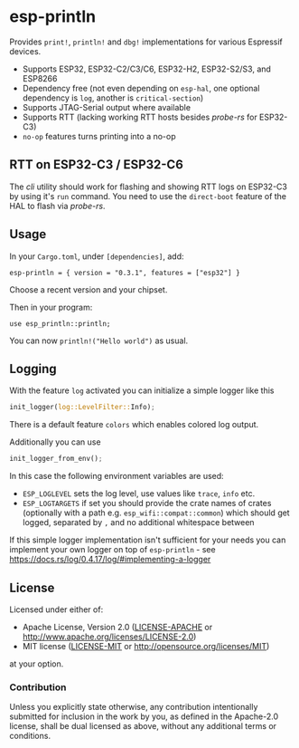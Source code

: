 # esp-println

Provides `print!`, `println!` and `dbg!` implementations for various Espressif devices.

- Supports ESP32, ESP32-C2/C3/C6, ESP32-H2, ESP32-S2/S3, and ESP8266
- Dependency free (not even depending on `esp-hal`, one optional dependency is `log`, another is `critical-section`)
- Supports JTAG-Serial output where available
- Supports RTT (lacking working RTT hosts besides _probe-rs_ for ESP32-C3)
- `no-op` features turns printing into a no-op

## RTT on ESP32-C3 / ESP32-C6

The _cli_ utility should work for flashing and showing RTT logs on ESP32-C3 by using it's `run` command.
You need to use the `direct-boot` feature of the HAL to flash via _probe-rs_.

## Usage

In your `Cargo.toml`, under `[dependencies]`, add:

```
esp-println = { version = "0.3.1", features = ["esp32"] }
```

Choose a recent version and your chipset.

Then in your program:

```
use esp_println::println;
```

You can now `println!("Hello world")` as usual.

## Logging

With the feature `log` activated you can initialize a simple logger like this
```rust
init_logger(log::LevelFilter::Info);
```

There is a default feature `colors` which enables colored log output.

Additionally you can use
```rust
init_logger_from_env();
```

In this case the following environment variables are used:
- `ESP_LOGLEVEL` sets the log level, use values like `trace`, `info` etc.
- `ESP_LOGTARGETS` if set you should provide the crate names of crates (optionally with a path e.g. `esp_wifi::compat::common`) which should get logged, separated by `,` and no additional whitespace between

If this simple logger implementation isn't sufficient for your needs you can implement your own logger on top of `esp-println` - see https://docs.rs/log/0.4.17/log/#implementing-a-logger

## License

Licensed under either of:

- Apache License, Version 2.0 ([LICENSE-APACHE](LICENSE-APACHE) or http://www.apache.org/licenses/LICENSE-2.0)
- MIT license ([LICENSE-MIT](LICENSE-MIT) or http://opensource.org/licenses/MIT)

at your option.

### Contribution

Unless you explicitly state otherwise, any contribution intentionally submitted for inclusion in
the work by you, as defined in the Apache-2.0 license, shall be dual licensed as above, without
any additional terms or conditions.
